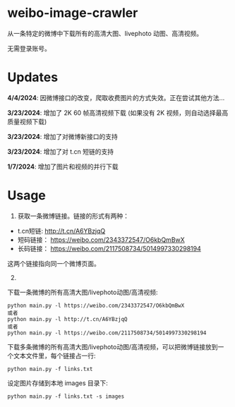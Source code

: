 # weibo-image-crawler
从一条特定的微博中下载所有的高清大图、livephoto 动图、高清视频。

无需登录账号。

# Updates
**4/4/2024**: 因微博接口的改变，爬取收费图片的方式失效。正在尝试其他方法...

**3/23/2024**: 增加了 2K 60 帧高清视频下载 (如果没有 2K 视频，则自动选择最高质量视频下载)

**3/23/2024**: 增加了对微博新接口的支持

**3/23/2024**: 增加了对 t.cn 短链的支持

**1/7/2024**: 增加了图片和视频的并行下载

# Usage
1. 获取一条微博链接。链接的形式有两种：
- t.cn短链:  http://t.cn/A6YBzjqQ
- 短码链接： https://weibo.com/2343372547/O6kbQmBwX
- 长码链接： https://weibo.com/2117508734/5014997330298194

这两个链接指向同一个微博页面。

2.
下载一条微博的所有高清大图/livephoto动图/高清视频:
```
python main.py -l https://weibo.com/2343372547/O6kbQmBwX
或者
python main.py -l http://t.cn/A6YBzjqQ
或者
python main.py -l https://weibo.com/2117508734/5014997330298194
```

下载多条微博的所有高清大图/livephoto动图/高清视频，可以把微博链接放到一个文本文件里，每个链接占一行:
```
python main.py -f links.txt
```

设定图片存储到本地 images 目录下:
```
python main.py -f links.txt -s images
```
